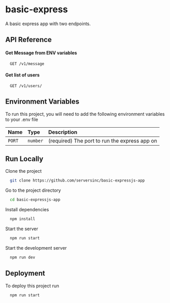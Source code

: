 # basic-express

A basic express app with two endpoints.

## API Reference

#### Get Message from ENV variables

```http
  GET /v1/message
```

#### Get list of users

```http
  GET /v1/users/
```

## Environment Variables

To run this project, you will need to add the following environment variables to your .env file

| Name   | Type     | Description                                   |
| :----- | :------- | :-------------------------------------------- |
| `PORT` | `number` | (required) The port to run the express app on |

## Run Locally

Clone the project

```bash
  git clone https://github.com/serversinc/basic-expressjs-app
```

Go to the project directory

```bash
  cd basic-expressjs-app
```

Install dependencies

```bash
  npm install
```

Start the server

```bash
  npm run start
```

Start the development server

```bash
  npm run dev
```

## Deployment

To deploy this project run

```bash
  npm run start
```
